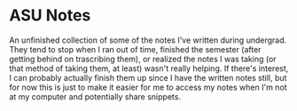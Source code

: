 # ASU Notes

An unfinished collection of some of the notes I've written during undergrad.
They tend to stop when I ran out of time, finished the semester (after getting
behind on trascribing them), or realized
the notes I was taking (or that method of taking them, at least) wasn't really
helping. If there's interest, I can probably actually finish them up since I
have the written notes still, but for now this is just to make it easier for me
to access my notes when I'm not at my computer and potentially share snippets.
